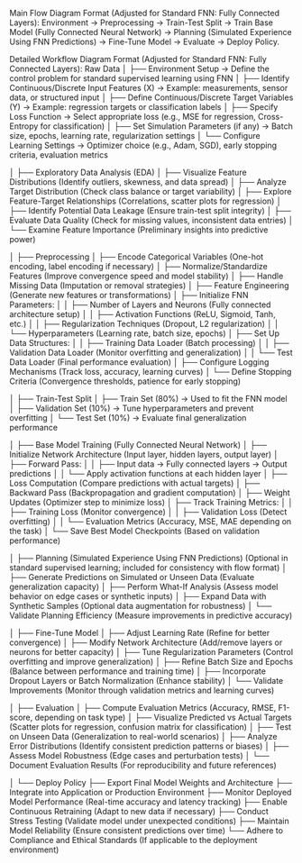 Main Flow Diagram Format (Adjusted for Standard FNN: Fully Connected Layers):
Environment → Preprocessing → Train-Test Split → Train Base Model (Fully Connected Neural Network) → Planning (Simulated Experience Using FNN Predictions) → Fine-Tune Model → Evaluate → Deploy Policy.

Detailed Workflow Diagram Format (Adjusted for Standard FNN: Fully Connected Layers):
Raw Data
│
├── Environment Setup → Define the control problem for standard supervised learning using FNN
│ ├── Identify Continuous/Discrete Input Features (X) → Example: measurements, sensor data, or structured input
│ ├── Define Continuous/Discrete Target Variables (Y) → Example: regression targets or classification labels
│ ├── Specify Loss Function → Select appropriate loss (e.g., MSE for regression, Cross-Entropy for classification)
│ ├── Set Simulation Parameters (if any) → Batch size, epochs, learning rate, regularization settings
│ └── Configure Learning Settings → Optimizer choice (e.g., Adam, SGD), early stopping criteria, evaluation metrics

│
├── Exploratory Data Analysis (EDA)
│ ├── Visualize Feature Distributions (Identify outliers, skewness, and data spread)
│ ├── Analyze Target Distribution (Check class balance or target variability)
│ ├── Explore Feature-Target Relationships (Correlations, scatter plots for regression)
│ ├── Identify Potential Data Leakage (Ensure train-test split integrity)
│ ├── Evaluate Data Quality (Check for missing values, inconsistent data entries)
│ └── Examine Feature Importance (Preliminary insights into predictive power)

│
├── Preprocessing
│ ├── Encode Categorical Variables (One-hot encoding, label encoding if necessary)
│ ├── Normalize/Standardize Features (Improve convergence speed and model stability)
│ ├── Handle Missing Data (Imputation or removal strategies)
│ ├── Feature Engineering (Generate new features or transformations)
│ ├── Initialize FNN Parameters:
│ │ ├── Number of Layers and Neurons (Fully connected architecture setup)
│ │ ├── Activation Functions (ReLU, Sigmoid, Tanh, etc.)
│ │ ├── Regularization Techniques (Dropout, L2 regularization)
│ │ └── Hyperparameters (Learning rate, batch size, epochs)
│ ├── Set Up Data Structures:
│ │ ├── Training Data Loader (Batch processing)
│ │ ├── Validation Data Loader (Monitor overfitting and generalization)
│ │ └── Test Data Loader (Final performance evaluation)
│ ├── Configure Logging Mechanisms (Track loss, accuracy, learning curves)
│ └── Define Stopping Criteria (Convergence thresholds, patience for early stopping)

│
├── Train-Test Split
│ ├── Train Set (80%) → Used to fit the FNN model
│ ├── Validation Set (10%) → Tune hyperparameters and prevent overfitting
│ └── Test Set (10%) → Evaluate final generalization performance

│
├── Base Model Training (Fully Connected Neural Network)
│ ├── Initialize Network Architecture (Input layer, hidden layers, output layer)
│ ├── Forward Pass:
│ │ ├── Input data → Fully connected layers → Output predictions
│ │ └── Apply activation functions at each hidden layer
│ ├── Loss Computation (Compare predictions with actual targets)
│ ├── Backward Pass (Backpropagation and gradient computation)
│ ├── Weight Updates (Optimizer step to minimize loss)
│ ├── Track Training Metrics:
│ │ ├── Training Loss (Monitor convergence)
│ │ ├── Validation Loss (Detect overfitting)
│ │ └── Evaluation Metrics (Accuracy, MSE, MAE depending on the task)
│ └── Save Best Model Checkpoints (Based on validation performance)

│
├── Planning (Simulated Experience Using FNN Predictions) (Optional in standard supervised learning; included for consistency with flow format)
│ ├── Generate Predictions on Simulated or Unseen Data (Evaluate generalization capacity)
│ ├── Perform What-If Analysis (Assess model behavior on edge cases or synthetic inputs)
│ ├── Expand Data with Synthetic Samples (Optional data augmentation for robustness)
│ └── Validate Planning Efficiency (Measure improvements in predictive accuracy)

│
├── Fine-Tune Model
│ ├── Adjust Learning Rate (Refine for better convergence)
│ ├── Modify Network Architecture (Add/remove layers or neurons for better capacity)
│ ├── Tune Regularization Parameters (Control overfitting and improve generalization)
│ ├── Refine Batch Size and Epochs (Balance between performance and training time)
│ ├── Incorporate Dropout Layers or Batch Normalization (Enhance stability)
│ └── Validate Improvements (Monitor through validation metrics and learning curves)

│
├── Evaluation
│ ├── Compute Evaluation Metrics (Accuracy, RMSE, F1-score, depending on task type)
│ ├── Visualize Predicted vs Actual Targets (Scatter plots for regression, confusion matrix for classification)
│ ├── Test on Unseen Data (Generalization to real-world scenarios)
│ ├── Analyze Error Distributions (Identify consistent prediction patterns or biases)
│ ├── Assess Model Robustness (Edge cases and perturbation tests)
│ └── Document Evaluation Results (For reproducibility and future references)

│
└── Deploy Policy
├── Export Final Model Weights and Architecture
├── Integrate into Application or Production Environment
├── Monitor Deployed Model Performance (Real-time accuracy and latency tracking)
├── Enable Continuous Retraining (Adapt to new data if necessary)
├── Conduct Stress Testing (Validate model under unexpected conditions)
├── Maintain Model Reliability (Ensure consistent predictions over time)
└── Adhere to Compliance and Ethical Standards (If applicable to the deployment environment)